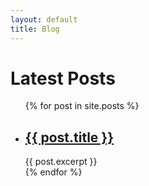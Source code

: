 ```yaml
---
layout: default
title: Blog
---
```

<h1>Latest Posts</h1>

<ul>
  {% for post in site.posts %}
    <li>
      <h2><a href="{{ post.url | prepend: site.baseurl } }}">{{ post.title }}</a></h2>
      {{ post.excerpt }}
    </li>
  {% endfor %}
</ul>